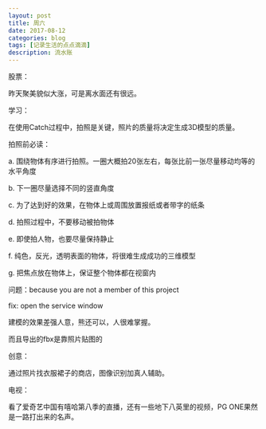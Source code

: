 ```yaml
---
layout: post
title: 周六
date: 2017-08-12
categories: blog
tags: [记录生活的点点滴滴]
description: 流水账
---
```


股票：

昨天聚美貌似大涨，可是离水面还有很远。

学习：

在使用Catch过程中，拍照是关键，照片的质量将决定生成3D模型的质量。

拍照前必读：

a. 围绕物体有序进行拍照。一圈大概拍20张左右，每张比前一张尽量移动均等的水平角度

b. 下一圈尽量选择不同的竖直角度

c. 为了达到好的效果，在物体上或周围放置报纸或者带字的纸条

d. 拍照过程中，不要移动被拍物体

e. 即使拍人物，也要尽量保持静止

f. 纯色，反光，透明表面的物体，将很难生成成功的三维模型

g. 把焦点放在物体上，保证整个物体都在视窗内

问题：because you are not a member of this project

fix: open the service window

建模的效果差强人意，熊还可以，人很难掌握。

而且导出的fbx是靠照片贴图的



创意：

通过照片找衣服裙子的商店，图像识别加真人辅助。

电视：

看了爱奇艺中国有嘻哈第八季的直播，还有一些地下八英里的视频，PG ONE果然是一路打出来的名声。






